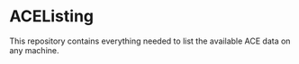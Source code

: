 # ACEListing
This repository contains everything needed to list the available ACE data on any machine.
